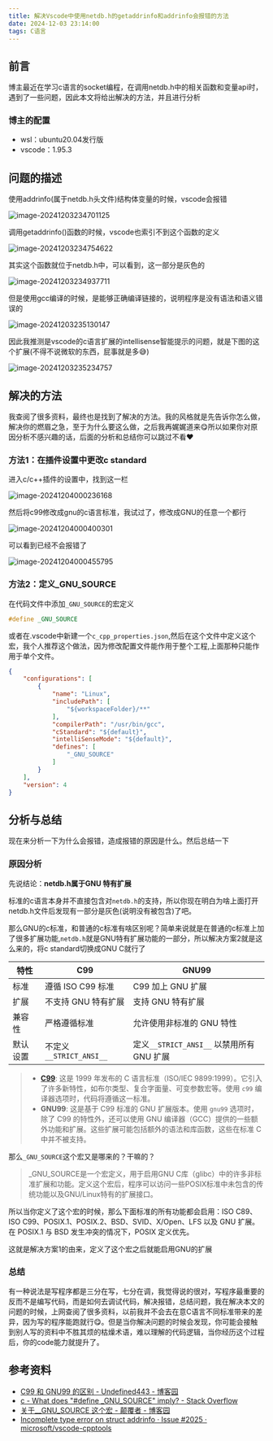 ```yaml
---
title: 解决Vscode中使用netdb.h的getaddrinfo和addrinfo会报错的方法
date: 2024-12-03 23:14:00
tags: C语言
---
```


## 前言

博主最近在学习c语言的socket编程，在调用netdb.h中的相关函数和变量api时，遇到了一些问题，因此本文将给出解决的方法，并且进行分析

### 博主的配置

-   wsl：ubuntu20.04发行版
-   vscode：1.95.3

## 问题的描述

使用addrinfo(属于netdb.h头文件)结构体变量的时候，vscode会报错

![image-20241203234701125](https://cdn.jsdelivr.net/gh/kashima19960/img@master/%E5%85%B6%E4%BB%96/image-20241203234701125.png)

调用getaddrinfo()函数的时候，vscode也索引不到这个函数的定义

![image-20241203234754622](https://cdn.jsdelivr.net/gh/kashima19960/img@master/%E5%85%B6%E4%BB%96/image-20241203234754622.png)

其实这个函数就位于netdb.h中，可以看到，这一部分是灰色的

![image-20241203234937711](https://cdn.jsdelivr.net/gh/kashima19960/img@master/%E5%85%B6%E4%BB%96/image-20241203234937711.png)

但是使用gcc编译的时候，是能够正确编译链接的，说明程序是没有语法和语义错误的

![image-20241203235130147](https://cdn.jsdelivr.net/gh/kashima19960/img@master/%E5%85%B6%E4%BB%96/image-20241203235130147.png)

因此我推测是vscode的c语言扩展的intellisense智能提示的问题，就是下图的这个扩展(不得不说微软的东西，屁事就是多😅)

![image-20241203235234757](https://cdn.jsdelivr.net/gh/kashima19960/img@master/%E5%85%B6%E4%BB%96/image-20241203235234757.png)

## 解决的方法

我查阅了很多资料，最终也是找到了解决的方法。我的风格就是先告诉你怎么做，解决你的燃眉之急，至于为什么要这么做，之后我再娓娓道来😋所以如果你对原因分析不感兴趣的话，后面的分析和总结你可以跳过不看❤️

### 方法1：在插件设置中更改c standard

进入c/c++插件的设置中，找到这一栏

![image-20241204000236168](https://cdn.jsdelivr.net/gh/kashima19960/img@master/%E5%85%B6%E4%BB%96/image-20241204000236168.png)

然后将c99修改成gnu的c语言标准，我试过了，修改成GNU的任意一个都行

![image-20241204000400301](https://cdn.jsdelivr.net/gh/kashima19960/img@master/%E5%85%B6%E4%BB%96/image-20241204000400301.png)

可以看到已经不会报错了

![image-20241204000455795](https://cdn.jsdelivr.net/gh/kashima19960/img@master/%E5%85%B6%E4%BB%96/image-20241204000455795.png)

### 方法2：定义_GNU_SOURCE

在代码文件中添加`_GNU_SOURCE`的宏定义

```c
#define _GNU_SOURCE
```

或者在.vscode中新建一个`c_cpp_properties.json`,然后在这个文件中定义这个宏，我个人推荐这个做法，因为修改配置文件能作用于整个工程,上面那种只能作用于单个文件。

```json
{
    "configurations": [
        {
            "name": "Linux",
            "includePath": [
                "${workspaceFolder}/**"
            ],
            "compilerPath": "/usr/bin/gcc",
            "cStandard": "${default}",
            "intelliSenseMode": "${default}",
            "defines": [
                "_GNU_SOURCE"
            ]
        }
    ],
    "version": 4
}
```

## 分析与总结

现在来分析一下为什么会报错，造成报错的原因是什么。然后总结一下

### 原因分析

先说结论：**netdb.h属于GNU 特有扩展**

标准的c语言本身并不直接包含对`netdb.h`的支持，所以你现在明白为啥上面打开netdb.h文件后发现有一部分是灰色(说明没有被包含)了吧。

那么GNU的c标准，和普通的c标准有啥区别呢？简单来说就是在普通的c标准上加了很多扩展功能,`netdb.h`就是GNU特有扩展功能的一部分，所以解决方案2就是这么来的，将c standard切换成GNU C就行了

| 特性     | C99                      | GNU99                                     |
| -------- | ------------------------ | ----------------------------------------- |
| 标准     | 遵循 ISO C99 标准        | C99 加上 GNU 扩展                         |
| 扩展     | 不支持 GNU 特有扩展      | 支持 GNU 特有扩展                         |
| 兼容性   | 严格遵循标准             | 允许使用非标准的 GNU 特性                 |
| 默认设置 | 不定义 `__STRICT_ANSI__` | 定义`__STRICT_ANSI__` 以禁用所有 GNU 扩展 |

>   -   **[C99](https://zh.wikipedia.org/wiki/C99)**: 这是 1999 年发布的 C 语言标准（ISO/IEC 9899:1999）。它引入了许多新特性，如布尔类型、复合字面量、可变参数宏等。使用 `c99` 编译器选项时，代码将遵循这一标准。
>   -   **GNU99**: 这是基于 C99 标准的 GNU 扩展版本。使用 `gnu99` 选项时，除了 C99 的特性外，还可以使用 GNU 编译器（GCC）提供的一些额外功能和扩展。这些扩展可能包括额外的语法和库函数，这些在标准 C 中并不被支持。



那么`_GNU_SOURCE`这个宏又是哪来的？干嘛的？

>    _GNU_SOURCE是一个宏定义，用于启用GNU C库（glibc）中的许多非标准扩展和功能。定义这个宏后，程序可以访问一些POSIX标准中未包含的传统功能以及GNU/Linux特有的扩展接口。

所以当你定义了这个宏的时候，那么下面标准的所有功能都会启用：ISO C89、ISO C99、POSIX.1、POSIX.2、BSD、SVID、X/Open、LFS 以及 GNU 扩展。在 POSIX.1 与 BSD 发生冲突的情况下，POSIX 定义优先。

这就是解决方案1的由来，定义了这个宏之后就能启用GNU的扩展

### 总结

有一种说法是写程序都是三分在写，七分在调，我觉得说的很对，写程序最重要的反而不是编写代码，而是如何去调试代码，解决报错，总结问题，我在解决本文的问题的时候，上网查阅了很多资料，以前我并不会去在意C语言不同标准带来的差异，因为写的程序能跑就行😋。但是当你解决问题的时候会发现，你可能会接触到别人写的资料中不胜其烦的枯燥术语，难以理解的代码逻辑，当你经历这个过程后，你的code能力就提升了。

## 参考资料

-   [C99 和 GNU99 的区别 - Undefined443 - 博客园](https://www.cnblogs.com/Undefined443/p/18468828)
-   [c - What does "#define _GNU_SOURCE" imply? - Stack Overflow](https://stackoverflow.com/questions/5582211/what-does-define-gnu-source-imply)
-   [关于__GNU_SOURCE 这个宏 - 颠覆者 - 博客园](https://www.cnblogs.com/raozhiyi/articles/9509600.html)
-   [Incomplete type error on struct addrinfo · Issue #2025 · microsoft/vscode-cpptools](https://github.com/microsoft/vscode-cpptools/issues/2025)
